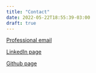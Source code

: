 ```yaml
---
title: "Contact"
date: 2022-05-22T18:55:39-03:00
draft: true
---
```


[Professional email](marcusmelodev@gmail.com)

[LinkedIn page](https://www.linkedin.com/in/mvm4/)

[Github page](https://github.com/marvmelo)